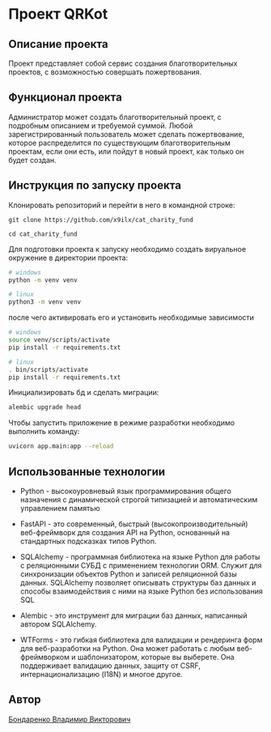 # Проект QRKot

## Описание проекта

Проект представляет собой сервис создания благотворительных проектов, с возможностью совершать пожертвования.

## Функционал проекта

Администратор может создать благотворительный проект, с подробным описанием и требуемой суммой. Любой зарегистрированный пользователь может сделать пожертвование, которое распределится по существующим благотворительным проектам, если они есть, или пойдут в новый проект, как только он будет создан.

## Инструкция по запуску проекта

Клонировать репозиторий и перейти в него в командной строке:

```
git clone https://github.com/x9ilx/cat_charity_fund
```

```
cd cat_charity_fund
```
Для подготовки проекта к запуску необходимо создать вируальное окружение в директории проекта:

```bash
# windows
python -m venv venv

# linux
python3 -m venv venv
```

после чего активировать его и установить необходимые зависимости

```bash
# windows
source venv/scripts/activate
pip install -r requirements.txt

# linux
. bin/scripts/activate
pip install -r requirements.txt
```

Инициализировать бд и сделать миграции:

```bash
alembic upgrade head
```

Чтобы запустить приложение в режиме разработки необходимо выполнить команду:

```bash
uvicorn app.main:app --reload
```


## Иcпользованные технологии
- Python -  высокоуровневый язык программирования общего назначения с динамической строгой типизацией и автоматическим управлением памятью

- FastAPI - это современный, быстрый (высокопроизводительный) веб-фреймворк для создания API на Python, основанный на стандартных подсказках типов Python.

- SQLAlchemy - программная библиотека на языке Python для работы с реляционными СУБД с применением технологии ORM. Служит для синхронизации объектов Python и записей реляционной базы данных. SQLAlchemy позволяет описывать структуры баз данных и способы взаимодействия с ними на языке Python без использования SQL

- Alembic - это инструмент для миграции баз данных, написанный автором SQLAlchemy.

- WTForms - это гибкая библиотека для валидации и рендеринга форм для веб-разработки на Python. Она может работать с любым веб-фреймворком и шаблонизатором, которые вы выберете. Она поддерживает валидацию данных, защиту от CSRF, интернационализацию (I18N) и многое другое.


## Автор
[Бондаренко Владимир Викторович](https://github.com/x9ilx)